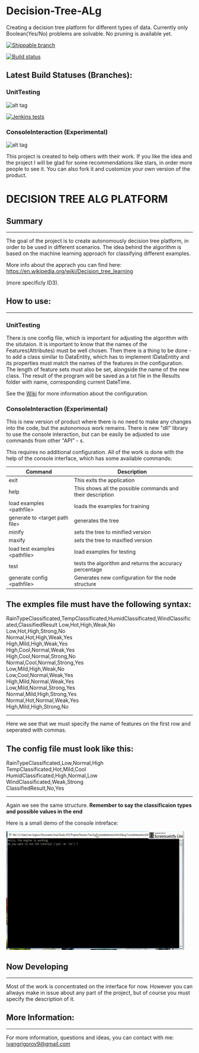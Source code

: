# Decision-Tree-ALg
Creating a decision tree platform for different types of data. Currently only Boolean(Yes/No) problems are solvable. No pruning is available yet.  

[![Shippable branch](https://img.shields.io/shippable/5444c5ecb904a4b21567b0ff/master.svg?style=plastic)](https://github.com/IvanGrigorov/Decision-Tree-ALg.git)

[![Build status](https://ci.appveyor.com/api/projects/status/0wggl5q6degruk4h/branch/master?svg=true)](https://ci.appveyor.com/project/IvanGrigorov/decision-tree-alg/branch/master)

## Latest Build Statuses (Branches):
### UnitTesting

![alt tag](https://decision-tree-platform.visualstudio.com/_apis/public/build/definitions/8adcea37-f6d7-42ab-9dcc-d4fe29ed90b2/1/badge)

[![Jenkins tests](https://img.shields.io/badge/tests-passing-brightgreen.svg)](https://github.com/IvanGrigorov/Decision-Tree-ALg/tree/UnitTesting)

### ConsoleInteraction (Experimental)

![alt tag](https://decision-tree-platform.visualstudio.com/_apis/public/build/definitions/8adcea37-f6d7-42ab-9dcc-d4fe29ed90b2/1/badge)


This project is created to help others with their work. If you like the idea and the project I will be glad for some recommendations like stars, in order more people to see it. You can also fork it and customize your own version of the product. 

# DECISION TREE ALG PLATFORM 


## Summary
--------------

The goal of the project is to create autonomously decision tree platform, in order to be used in different scenarios. The idea behind the algorithm is based on the machine learning approach for classifying different examples. 

More info about the apprach you can find here: https://en.wikipedia.org/wiki/Decision_tree_learning 

(more specificly ID3). 

## How to use: 
----------------- 

### UnitTesting 

There is one config file, which is important for adjusting the algorithm with the situtaion. It is important to know that the names of the Features(Attributes) must be well chosen. Then there is a thing to be done - to add a class similar to DataEntity, which has to implement IDataEntity and its properties must match the names of the features in the configuration. The length of feature sets must also be set, alongside the name of the new class. The result of the program will be saved as a txt file in the Results folder with name, corresponding current DateTime. 

See the [Wiki](https://github.com/IvanGrigorov/Decision-Tree-ALg/wiki) for more information about the configuration. 

### ConsoleInteraction (Experimental)

This is new version of product where there is no need to make any changes into the code, but the autonomous work remains. There is new "dll" library to use the console interaction, but can be easily be adjusted to use commands from other "API" - s. 

This requires no additional configuration. All of the work is done with the help of the console interface, which has some available commands: 

| Command | Description | 
| ------- | ----------- |
| exit | This exits the application |
| help | This shows all the possible commands and their description |
| load examples \<pathfile\> | loads the examples for training |
| generate to \<target path file\> | generates the tree |
| minify | sets the tree to minified version |
| maxify | sets the tree to maxified version |
| load test examples \<pathfile\> | load examples for testing | 
| test | tests the algorithm and returns the accuracy percentage |
| generate config \<pathfile\> | Generates new configuration for the node structure |

The exmples file must have the following syntax: 
----------------------------------------------------- 

RainTypeClassificated,TempClassificated,HumidClassificated,WindClassificated,ClassifiedResult
Low,Hot,High,Weak,No\
Low,Hot,High,Strong,No\
Normal,Hot,High,Weak,Yes\
High,Mild,High,Weak,Yes\
High,Cool,Normal,Weak,Yes\
High,Cool,Normal,Strong,No\
Normal,Cool,Normal,Strong,Yes\
Low,Mild,High,Weak,No\
Low,Cool,Normal,Weak,Yes\
High,Mild,Normal,Weak,Yes\
Low,Mild,Normal,Strong,Yes\
Normal,Mild,High,Strong,Yes\
Normal,Hot,Normal,Weak,Yes\
High,Mild,High,Strong,No

---------------------------------------------------------------

Here we see that we must specify the name of features on the first row and seperated with commas.

The config file must look like this: 
---------------------------------------------------------------

RainTypeClassificated,Low,Normal,High\
TempClassificated,Hot,Mild,Cool\
HumidClassificated,High,Normal,Low\
WindClassificated,Weak,Strong\
ClassifiedResult,No,Yes

---------------------------------------------------------------

Again we see the same structure. **Remember to say the classificaion types and possible values in the end** 

Here is a small demo of the console intreface: 

![](https://github.com/IvanGrigorov/Decision-Tree-ALg/blob/master/Sep%2010%202017%206-20%20PM.gif)


## Now Developing 
----------------- 

Most of the work is concentrated on the interface for now. However you can allways make in issue about any part of the project, but of course you must specify the description of it.  

## More Information: 
----------------------- 

For more information, questions and ideas, you can contact with me: ivangrigorov9@gmail.com
